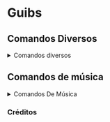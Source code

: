 # Guibs
## Comandos Diversos

<details>

<summary>Comandos diversos</summary>

<br>

`userinfo`, `avatar`, `shards`, `botinfo`, `clear`, `fake`, `say`

</details>

## Comandos de música 

<details>
  
 <summary>Comandos De Música</summary>
 
 <br>
 
 `play`, `stop`, `pause`, `skip`, `playlist`, `loop`, `np`
 
 </details>
 
 ### Créditos
